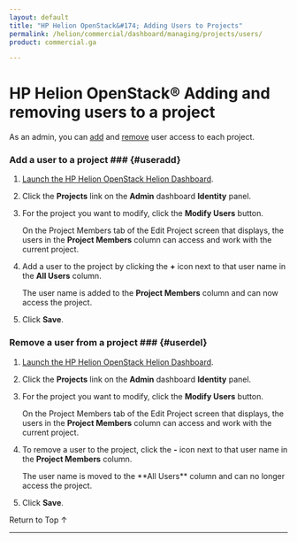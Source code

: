 ```yaml
---
layout: default
title: "HP Helion OpenStack&#174; Adding Users to Projects"
permalink: /helion/commercial/dashboard/managing/projects/users/
product: commercial.ga

---
```

<!--UNDER REVISION-->

<script>

function PageRefresh {
onLoad="window.refresh"
}

PageRefresh();

</script>

<!--
<p style="font-size: small;"> <a href="/helion/commercial/ga1/install/">&#9664; PREV</a> | <a href="/helion/commercial/ga1/install-overview/">&#9650; UP</a> | <a href="/helion/commercial/ga1/">NEXT &#9654;</a> 
-->

# HP Helion OpenStack&#174; Adding and removing users to a project

As an admin, you can [add](#useradd) and [remove](#userdel) user access to each project. 

### Add a user to a project ### {#useradd}

1. [Launch the HP Helion OpenStack Helion Dashboard](/helion/openstack/1.1/dashboard/login/).

2. Click the **Projects** link on the **Admin** dashboard **Identity** panel.

3. For the project you want to modify, click the **Modify Users** button.

	On the Project Members tab of the Edit Project screen that displays, the users in the **Project Members** column can access and work with the current project. 

4. Add a user to the project by clicking the **+** icon next to that user name in the **All Users** column.

	The user name is added to the **Project Members** column and can now access the project.

5. Click **Save**.


### Remove a user from a project ### {#userdel}

1. [Launch the HP Helion OpenStack Helion Dashboard](/helion/openstack/1.1/dashboard/login/).

2. Click the **Projects** link on the **Admin** dashboard **Identity** panel.

3. For the project you want to modify, click the **Modify Users** button.

	On the Project Members tab of the Edit Project screen that displays, the users in the **Project Members** column can access and work with the current project. 

4. To remove a user to the project, click the **-** icon next to that user name in the **Project Members** column.

	<p>The user name is moved to the **All Users** column and can no longer access the project.

5. Click **Save**. 

<p><a href="#top" style="padding:14px 0px 14px 0px; text-decoration: none;"> Return to Top &#8593; </a>


----
